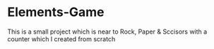 # Elements-Game
This is a small project which is near to Rock, Paper &amp; Sccisors with a counter which I created from scratch
